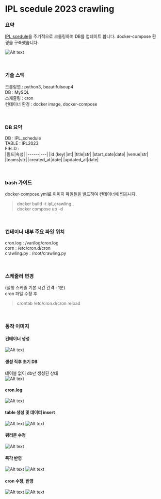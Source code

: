 # IPL scedule 2023 crawling

### 요약
[IPL scedule](https://timesofindia.indiatimes.com/sports/cricket/ipl/schedule)을 주기적으로 크롤링하여 DB를 업데이트 합니다. docker-compose 환경을 구축했습니다.

![Alt text](./readme_images/image.png)

<br>

### 기술 스택
크롤링앱 : python3, beautifulsoup4  
DB : MySQL  
스케줄링 : cron  
컨테이너 환경 : docker image, docker-compose

<br>

### DB 요약
DB : IPL_schedule  
TABLE : IPL2023  
FIELD :  
|필드|속성|
|------|---|
|id (key)|int|
|title|str|
|start_date|date|
|venue|str|
|teams|str|
|created_at|date|
|updated_at|date|

<br>

### bash 가이드
docker-compose.yml로 이미지 파일들을 빌드하여 컨테이너에 띄웁니다.
> docker build -t ipl_crawling .  
> docker compose up -d

<br>

### 컨테이너 내부 주요 파일 위치
cron.log : /var/log/cron.log  
corn : /etc/cron.d/cron  
crawling.py : /root/crawling.py

<br>

### 스케줄러 변경
(실행 스케줄 기본 시간 간격 : 1분)  
cron 파일 수정 후  
> crontab /etc/cron.d/cron reload

<br>

### 동작 이미지
#### 컨테이너 생성
![Alt text](./readme_images/image-1.png)
#### 생성 직후 초기 DB
테이블 없이 db만 생성된 상태  
![Alt text](./readme_images/image-2.png)
#### cron.log
![Alt text](./readme_images/image-3.png)
#### table 생성 및 데이터 insert
![Alt text](./readme_images/image-table1.png)
![Alt text](./readme_images/image-table2.png)
#### 쿼리문 수정
![Alt text](./readme_images/image-query.png)
#### 즉각 반영
![Alt text](./readme_images/image-4.png)
![Alt text](./readme_images/image-5.png)
#### cron 수정, 반영
![Alt text](./readme_images/image-6.png)
![Alt text](./readme_images/image-7.png)